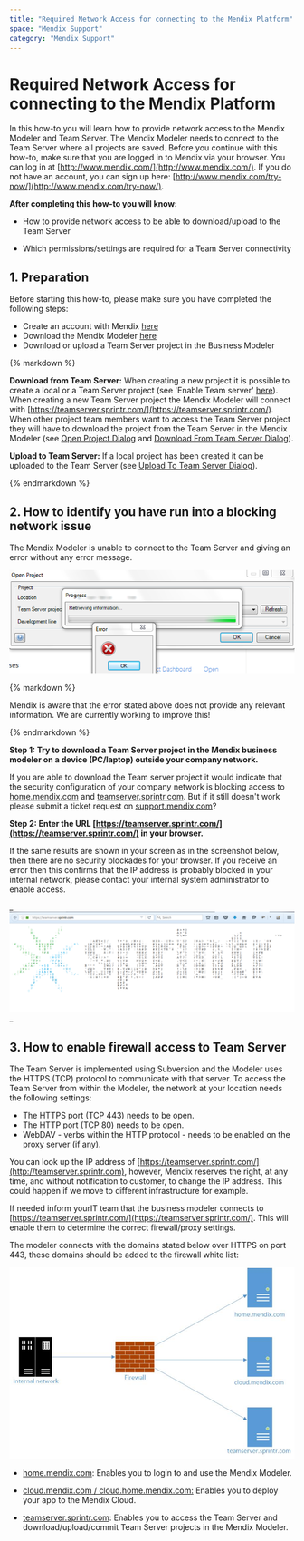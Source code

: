 ```yaml
---
title: "Required Network Access for connecting to the Mendix Platform"
space: "Mendix Support"
category: "Mendix Support"
---
```

# Required Network Access for connecting to the Mendix Platform

In this how-to you will learn how to provide network access to the Mendix Modeler and Team Server. The Mendix Modeler needs to connect to the Team Server where all projects are saved. Before you continue with this how-to, make sure that you are logged in to Mendix via your browser. You can log in at [http://www.mendix.com/](http://www.mendix.com/). If you do not have an account, you can sign up here: [http://www.mendix.com/try-now/](http://www.mendix.com/try-now/).

**After completing this how-to you will know:**

*   How to provide network access to be able to download/upload to the Team Server

*   Which permissions/settings are required for a Team Server connectivity

## 1. Preparation

Before starting this how-to, please make sure you have completed the following steps:

*   Create an account with Mendix [here](http://www.mendix.com/try-now/)
*   Download the Mendix Modeler [here](https://appstore.home.mendix.com/index3.html)[](https://appstore.mendix.com/)
*   Download or upload a Team Server project in the Business Modeler

<div class="alert alert-info">{% markdown %}

**Download from Team Server:** When creating a new project it is possible to create a local or a Team Server project (see 'Enable Team server' [here](/refguide6/App+Settings+Dialog)). When creating a new Team Server project the Mendix Modeler will connect with [https://teamserver.sprintr.com/](https://teamserver.sprintr.com/). When other project team members want to access the Team Server project they will have to download the project from the Team Server in the Mendix Modeler (see [Open Project Dialog](/refguide6/Open+Project+Dialog) and [Download From Team Server Dialog](/refguide6/Download+From+Team+Server+Dialog)).

**Upload to Team Server:** If a local project has been created it can be uploaded to the Team Server (see [Upload To Team Server Dialog](/refguide6/Upload+To+Team+Server+Dialog)).

{% endmarkdown %}</div>

## 2\. How to identify you have run into a blocking network issue

The Mendix Modeler is unable to connect to the Team Server and giving an error without any error message.

![](attachments/19202983/19399016.png)

<div class="alert alert-info">{% markdown %}

Mendix is aware that the error stated above does not provide any relevant information. We are currently working to improve this!

{% endmarkdown %}</div>

**Step 1: Try to download a Team Server project in the Mendix business modeler on a device (PC/laptop) outside your company network.**

If you are able to download the Team server project it would indicate that the security configuration of your company network is blocking access to [home.mendix.com](http://mendix.com) and [teamserver.sprintr.com](http://teamserver.sprintr.com). But if it still doesn't work please submit a ticket request on [support.mendix.com](https://support.mendixcloud.com/)?

**Step 2: Enter the URL [https://teamserver.sprintr.com/](https://teamserver.sprintr.com/) in your browser.**

If the same results are shown in your screen as in the screenshot below, then there are no security blockades for your browser. If you receive an error then this confirms that the IP address is probably blocked in your internal network, please contact your internal system administrator to enable access.

_![](attachments/19202983/19399024.png)
_

## 3\. How to enable firewall access to Team Server

The Team Server is implemented using Subversion and the Modeler uses the HTTPS (TCP) protocol to communicate with that server. To access the Team Server from within the Modeler, the network at your location needs the following settings:

*   The HTTPS port (TCP 443) needs to be open.
*   The HTTP port (TCP 80) needs to be open.
*   WebDAV - verbs within the HTTP protocol - needs to be enabled on the proxy server (if any).

You can look up the IP address of [https://teamserver.sprintr.com/](http://teamserver.sprintr.com), however, Mendix reserves the right, at any time, and without notification to customer, to change the IP address. This could happen if we move to different infrastructure for example.

If needed inform yourIT team that the business modeler connects to [https://teamserver.sprintr.com/](https://teamserver.sprintr.com/). This will enable them to determine the correct firewall/proxy settings.

The modeler connects with the domains stated below over HTTPS on port 443, these domains should be added to the firewall white list:

[![](attachments/19202983/19399025.jpg)](http://teamserver.sprintr.com)

* [home.mendix.com](http://mendix.com): Enables you to login to and use the Mendix Modeler.

* [cloud.mendix.com / cloud.home.mendix.com:](http://mendix.com) Enables you to deploy your app to the Mendix Cloud.

* [teamserver.sprintr.com](http://teamserver.sprintr.com): Enables you to access the Team Server and download/upload/commit Team Server projects in the Mendix Modeler.

